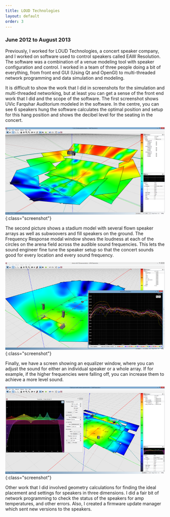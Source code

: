 ```yaml
---
title: LOUD Technologies
layout: default
order: 3
---
```


### June 2012 to August 2013

Previously, I worked for LOUD Technologies, a concert speaker company, and I worked on software used to control speakers called EAW Resolution. The software was a combination of a venue modeling tool with speaker configuration and control. I worked in a team of three people doing a bit of everything, from front end GUI (Using Qt and OpenGl) to multi-threaded network programming and data simulation and modeling.

It is difficult to show the work that I did in screenshots for the simulation and multi-threaded networking, but at least you can get a sense of the front end work that I did and the scope of the software. The first screenshot shows UVic Farquhar Auditorium modeled in the software. In the centre, you can see 6 speakers hung the software calculates the optimal position and setup for this hang position and shows the decibel level for the seating in the concert.

![EAW Resolution Screenshot 1](/static/loud-screenshot1.png){:class="screenshot"}

The second picture shows a stadium model with several flown speaker arrays as well as subwoovers and fill speakers on the ground. The Frequency Response modal window shows the loudness at each of the circles on the arena field across the audible sound frequencies. This lets the sound engineer fine tune the speaker setup so that the concert sounds good for every location and every sound frequency.

![EAW Resolution Screenshot 2](/static/loud-screenshot2.png){:class="screenshot"}

Finally, we have a screen showing an equalizer window, where you can adjust the sound for either an individual speaker or a whole array. If for example, if the higher frequencies were falling off, you can increase them to achieve a more level sound.

![EAW Resolution Screenshot 3](/static/loud-screenshot3.png){:class="screenshot"}

Other work that I did involved geometry calculations for finding the ideal placement and settings for speakers in three dimensions. I did a fair bit of network programming to check the status of the speakers for amp temperatures, and other errors. Also, I created a firmware update manager which sent new versions to the speakers.
